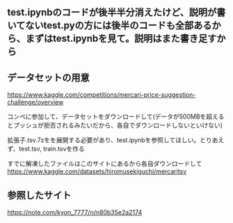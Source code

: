 ## test.ipynbのコードが後半半分消えたけど、説明が書いてないtest.pyの方には後半のコードも全部あるから、まずはtest.ipynbを見て。説明はまた書き足すから


## データセットの用意
https://www.kaggle.com/competitions/mercari-price-suggestion-challenge/overview

コンペに参加して、データセットをダウンロードして(データが500MBを超えるとプッシュが拒否されるみたいだから、各自でダウンロードしないといけない)

拡張子.tsv.7zをを展開する必要があり、test.ipynbを参照してほしい。とりあえず、test.tsv, train.tsvを作る

すでに解凍したファイルはこのサイトにあるから各自ダウンロードして
https://www.kaggle.com/datasets/hiromusekiguchi/mercaritsv


## 参照したサイト
https://note.com/kyon_7777/n/n80b35e2a2174
